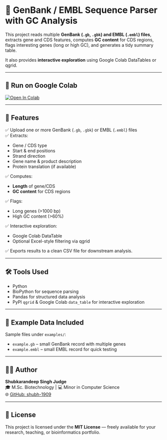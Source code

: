# 🧬 GenBank / EMBL Sequence Parser with GC Analysis

This project reads multiple **GenBank (`.gb`, `.gbk`) and EMBL (`.embl`) files**, extracts gene and CDS features, computes **GC content** for CDS regions, flags interesting genes (long or high GC), and generates a tidy summary table.

It also provides **interactive exploration** using Google Colab DataTables or qgrid.

---

## 🚀 Run on Google Colab

[![Open In Colab](https://colab.research.google.com/assets/colab-badge.svg)](https://colab.research.google.com/github/shubh-1909/genbank-embl-sequence-parser/blob/main/notebooks_GenBank_EMBL_Parser.ipynb)

---

## 🔬 Features

✅ Upload one or more GenBank (`.gb`, `.gbk`) or EMBL (`.embl`) files  
✅ Extracts:
- Gene / CDS type
- Start & end positions
- Strand direction
- Gene name & product description
- Protein translation (if available)  

✅ Computes:
- **Length** of gene/CDS
- **GC content** for CDS regions  

✅ Flags:
- Long genes (>1000 bp)
- High GC content (>60%)

✅ Interactive exploration:
- Google Colab DataTable
- Optional Excel-style filtering via qgrid

✅ Exports results to a clean CSV file for downstream analysis.

---

## 🛠 Tools Used

- Python
- BioPython for sequence parsing
- Pandas for structured data analysis
- PyPI `qgrid` & Google Colab `data_table` for interactive exploration

---

## 🧬 Example Data Included

Sample files under `examples/`:
- `example.gb` – small GenBank record with multiple genes
- `example.embl` – small EMBL record for quick testing

---

## 👨‍💻 Author

**Shubkarandeep Singh Judge**  
🎓 M.Sc. Biotechnology | 💻 Minor in Computer Science  
🌐 [GitHub: shubh-1909](https://github.com/shubh-1909)

---

## 📜 License

This project is licensed under the **MIT License** — freely available for your research, teaching, or bioinformatics portfolio.


